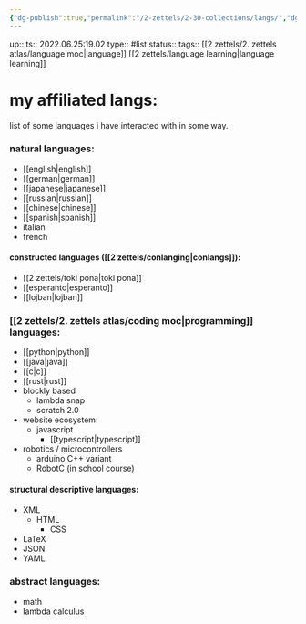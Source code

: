 ```yaml
---
{"dg-publish":true,"permalink":"/2-zettels/2-30-collections/langs/","dgHomeLink":true,"dgPassFrontmatter":false}
---
```


up:: 
ts:: 2022.06.25:19.02
type:: #list
status:: 
tags:: [[2 zettels/2. zettels atlas/language moc|language]] [[2 zettels/language learning|language learning]]

# my affiliated langs:
list of some languages i have interacted with in some way.

### natural languages:
- [[english|english]]
- [[german|german]]
- [[japanese|japanese]]
- [[russian|russian]]
- [[chinese|chinese]]
- [[spanish|spanish]]
- italian
- french
#### constructed languages ([[2 zettels/conlanging|conlangs]]):
- [[2 zettels/toki pona|toki pona]]
- [[esperanto|esperanto]]
- [[lojban|lojban]]
### [[2 zettels/2. zettels atlas/coding moc|programming]] languages:
- [[python|python]]
- [[java|java]]
- [[c|c]]
- [[rust|rust]]
- blockly based
	- lambda snap
	- scratch 2.0
- website ecosystem:
	- javascript
		- [[typescript|typescript]]
- robotics / microcontrollers
	- arduino C++ variant
	- RobotC (in school course)
#### structural descriptive languages:
- XML
	- HTML
		- CSS
- LaTeX
- JSON
- YAML
### abstract languages:
- math
- lambda calculus


